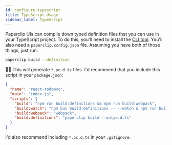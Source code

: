 ```yaml
---
id: configure-typescript
title: TypeScript Usage
sidebar_label: TypeScript
---
```


Paperclip UIs can compile down typed definition files that you can use in your TypeScript project. To do this, you'll need to install the [CLI tool](usage-cli.md). You'll also need a `paperclip.config.json` file.  Assuming you have both of those things, just run:

```sh
paperclip build --definition
```

☝🏻 This will generate `*.pc.d.ts` files. I'd recommend that you include this script in your `package.json`:

```json
{
  "name": "react-todomvc",
  "main": "index.js",
  "scripts": {
    "build": "npm run build:definitions && npm run build:webpack",
    "build:watch": "npm bun build:definitions -- --watch & npm run build:webpack -- --watch",
    "build:webpack": "webpack",
    "build:definitions": "paperclip build --only=.d.ts"
  }
}
```

I'd also recommend including `*.pc.d.ts` in your `.gitignore`. 
